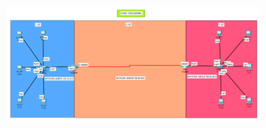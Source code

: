 <img src="https://github.com/reisoglusoftware/Networking-Projects/blob/main/Statik%20Y%C3%B6nlendirme/Statik%20Y%C3%B6nlendirme.png">
